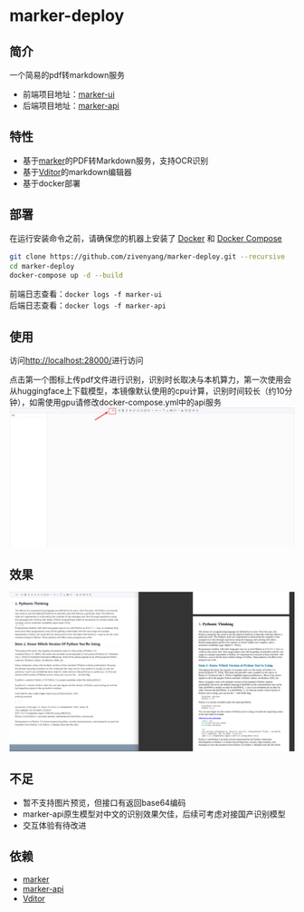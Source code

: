 # marker-deploy

## 简介
一个简易的pdf转markdown服务
- 前端项目地址：[marker-ui](https://github.com/zivenyang/marker-ui)
- 后端项目地址：[marker-api](https://github.com/zivenyang/marker-api.git)

## 特性
- 基于[marker](https://github.com/VikParuchuri/marker.git)的PDF转Markdown服务，支持OCR识别
- 基于[Vditor](https://b3log.org/vditor/)的markdown编辑器
- 基于docker部署

## 部署
在运行安装命令之前，请确保您的机器上安装了 [Docker](https://docs.docker.com/get-docker/) 和 [Docker Compose](https://docs.docker.com/compose/install/)

```bash
git clone https://github.com/zivenyang/marker-deploy.git --recursive
cd marker-deploy
docker-compose up -d --build
```

前端日志查看：`docker logs -f marker-ui`  
后端日志查看：`docker logs -f marker-api`

## 使用
访问[http://localhost:28000/](http://localhost:28000/)进行访问

点击第一个图标上传pdf文件进行识别，识别时长取决与本机算力，第一次使用会从huggingface上下载模型，本镜像默认使用的cpu计算，识别时间较长（约10分钟），如需使用gpu请修改docker-compose.yml中的api服务
![使用教程](./images/image.png)

## 效果
![识别xiaog](./images/image2.png)

## 不足
- 暂不支持图片预览，但接口有返回base64编码
- marker-api原生模型对中文的识别效果欠佳，后续可考虑对接国产识别模型
- 交互体验有待改进

## 依赖
- [marker](https://github.com/VikParuchuri/marker.git)
- [marker-api](https://github.com/adithya-s-k/marker-api)
- [Vditor](https://b3log.org/vditor/)